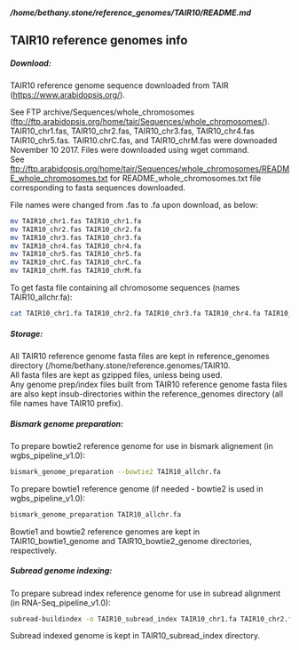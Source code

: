 ##### /home/bethany.stone/reference_genomes/TAIR10/README.md

## TAIR10 reference genomes info

##### **Download:**
TAIR10 reference genome sequence downloaded from TAIR (https://www.arabidopsis.org/).  

See FTP archive/Sequences/whole_chromosomes (ftp://ftp.arabidopsis.org/home/tair/Sequences/whole_chromosomes/).  TAIR10_chr1.fas, TAIR10_chr2.fas, TAIR10_chr3.fas, TAIR10_chr4.fas TAIR10_chr5.fas. TAIR10.chrC.fas, and TAIR10_chrM.fas were downoaded November 10 2017. Files were downloaded using wget command.  
See ftp://ftp.arabidopsis.org/home/tair/Sequences/whole_chromosomes/README_whole_chromosomes.txt for README_whole_chromosomes.txt file corresponding to fasta sequences downloaded. 

File names were changed from .fas to .fa upon download, as below:
```sh
mv TAIR10_chr1.fas TAIR10_chr1.fa
mv TAIR10_chr2.fas TAIR10_chr2.fa
mv TAIR10_chr3.fas TAIR10_chr3.fa
mv TAIR10_chr4.fas TAIR10_chr4.fa
mv TAIR10_chr5.fas TAIR10_chr5.fa
mv TAIR10_chrC.fas TAIR10_chrC.fa
mv TAIR10_chrM.fas TAIR10_chrM.fa
```

To get fasta file containing all chromosome sequences (names TAIR10_allchr.fa):
```sh
cat TAIR10_chr1.fa TAIR10_chr2.fa TAIR10_chr3.fa TAIR10_chr4.fa TAIR10_chr5.fa TAIR10_chrC.fa TAIR10_chrM.fa > TAIR10_allchr.fa
```


##### **Storage:**
All TAIR10 reference genome fasta files are kept in reference_genomes directory (/home/bethany.stone/reference.genomes/TAIR10.  
All fasta files are kept as gzipped files, unless being used.  
Any genome prep/index files built from TAIR10 reference genome fasta files are also kept insub-directories within the reference_genomes directory (all file names have TAIR10 prefix). 

##### **Bismark genome preparation:**
To prepare bowtie2 reference genome for use in bismark alignement (in wgbs_pipeline_v1.0):
```sh
bismark_genome_preparation --bowtie2 TAIR10_allchr.fa
```

To prepare bowtie1 reference genome (if needed - bowtie2 is used in wgbs_pipeline_v1.0):
```sh
bismark_genome_preparation TAIR10_allchr.fa
```

Bowtie1 and bowtie2 reference genomes are kept in TAIR10_bowtie1_genome and TAIR10_bowtie2_genome directories, respectively.


##### **Subread genome indexing:**
To prepare subread index reference genome for use in subread alignment (in RNA-Seq_pipeline_v1.0):
```sh
subread-buildindex -o TAIR10_subread_index TAIR10_chr1.fa TAIR10_chr2.fa TAIR10_chr3.fa TAIR10_chr4.fa TAIR10_chr5.fa TAIR10_chrC.fa TAIR10_chrM.fa
```

Subread indexed genome is kept in TAIR10_subread_index directory.


